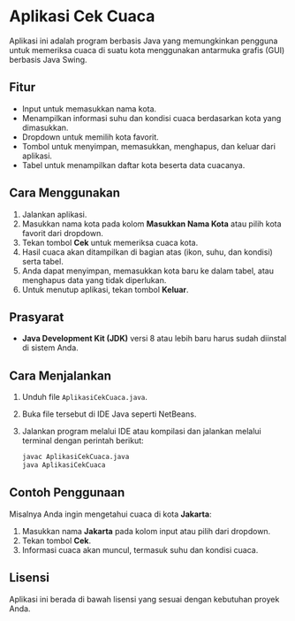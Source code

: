 
# Aplikasi Cek Cuaca

Aplikasi ini adalah program berbasis Java yang memungkinkan pengguna untuk memeriksa cuaca di suatu kota menggunakan antarmuka grafis (GUI) berbasis Java Swing.

## Fitur

- Input untuk memasukkan nama kota.
- Menampilkan informasi suhu dan kondisi cuaca berdasarkan kota yang dimasukkan.
- Dropdown untuk memilih kota favorit.
- Tombol untuk menyimpan, memasukkan, menghapus, dan keluar dari aplikasi.
- Tabel untuk menampilkan daftar kota beserta data cuacanya.

## Cara Menggunakan

1. Jalankan aplikasi.
2. Masukkan nama kota pada kolom **Masukkan Nama Kota** atau pilih kota favorit dari dropdown.
3. Tekan tombol **Cek** untuk memeriksa cuaca kota.
4. Hasil cuaca akan ditampilkan di bagian atas (ikon, suhu, dan kondisi) serta tabel.
5. Anda dapat menyimpan, memasukkan kota baru ke dalam tabel, atau menghapus data yang tidak diperlukan.
6. Untuk menutup aplikasi, tekan tombol **Keluar**.

## Prasyarat

- **Java Development Kit (JDK)** versi 8 atau lebih baru harus sudah diinstal di sistem Anda.

## Cara Menjalankan

1. Unduh file `AplikasiCekCuaca.java`.
2. Buka file tersebut di IDE Java seperti NetBeans.
3. Jalankan program melalui IDE atau kompilasi dan jalankan melalui terminal dengan perintah berikut:

    ```bash
    javac AplikasiCekCuaca.java
    java AplikasiCekCuaca
    ```

## Contoh Penggunaan

Misalnya Anda ingin mengetahui cuaca di kota **Jakarta**:

1. Masukkan nama **Jakarta** pada kolom input atau pilih dari dropdown.
2. Tekan tombol **Cek**.
3. Informasi cuaca akan muncul, termasuk suhu dan kondisi cuaca.

## Lisensi

Aplikasi ini berada di bawah lisensi yang sesuai dengan kebutuhan proyek Anda.
